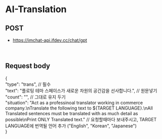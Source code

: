 # AI-Translation

## POST 
- https://imchat-api.ifdev.cc/chat/gpt

<br />

## Request body
{ <br />
    "type": "trans", // 필수 <br />
    "text": "플로팅 테마 스페이스가 새로운 차원의 공간감을 선사합니다.", // 원문넣기 <br />
    "count": "", // 그대로 유지 두기 <br />
    "situation": "Act as a professinoal translator working in commerce company.\nTranslate the following text to ${TARGET LANGUAGE}.\nAll Translated sentences must be translated with as much detail as possible\nPrint ONLY Translated text." // 요청할때마다 보내주시고, TARGET LANGUAGE에 번역될 언어 추가 ("English", "Korean", "Japanese") <br />
}
